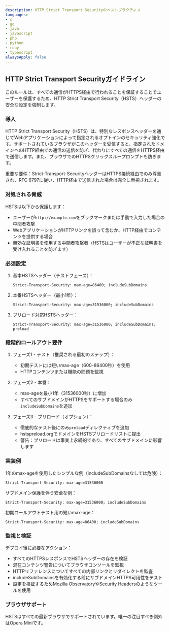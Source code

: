 ```yaml
---
description: HTTP Strict Transport Securityのベストプラクティス
languages:
- c
- go
- java
- javascript
- php
- python
- ruby
- typescript
alwaysApply: false
---
```


## HTTP Strict Transport Securityガイドライン

このルールは、すべての通信がHTTPS経由で行われることを保証することでユーザーを保護するため、HTTP Strict Transport Security（HSTS）ヘッダーの安全な設定を強制します。

### 導入

HTTP Strict Transport Security（HSTS）は、特別なレスポンスヘッダーを通じてWebアプリケーションによって指定されるオプトインのセキュリティ強化です。サポートされているブラウザがこのヘッダーを受信すると、指定されたドメインへのHTTP経由での通信の送信を防ぎ、代わりにすべての通信をHTTPS経由で送信します。また、ブラウザでのHTTPSクリックスループロンプトも防ぎます。

重要な要件：Strict-Transport-SecurityヘッダーはHTTPS接続経由でのみ尊重され、RFC 6797に従い、HTTP経由で送信された場合は完全に無視されます。

### 対処される脅威

HSTSは以下から保護します：
- ユーザーが`http://example.com`をブックマークまたは手動で入力した場合の中間者攻撃
- WebアプリケーションがHTTPリンクを誤って含むか、HTTP経由でコンテンツを提供する場合
- 無効な証明書を使用する中間者攻撃者（HSTSはユーザーが不正な証明書を受け入れることを防ぎます）

### 必須設定

1. 基本HSTSヘッダー（テストフェーズ）：
   ```
   Strict-Transport-Security: max-age=86400; includeSubDomains
   ```

2. 本番HSTSヘッダー（最小1年）：
   ```
   Strict-Transport-Security: max-age=31536000; includeSubDomains
   ```

3. プリロード対応HSTSヘッダー：
   ```
   Strict-Transport-Security: max-age=31536000; includeSubDomains; preload
   ```

### 段階的ロールアウト要件

1. フェーズ1 - テスト（推奨される最初のステップ）：
   - 初期テストには短いmax-age（600-86400秒）を使用
   - HTTPコンテンツまたは機能の問題を監視

2. フェーズ2 - 本番：
   - max-ageを最小1年（31536000秒）に増加
   - すべてのサブドメインがHTTPSをサポートする場合のみ`includeSubDomains`を追加

3. フェーズ3 - プリロード（オプション）：
   - 徹底的なテスト後にのみ`preload`ディレクティブを追加
   - hstspreload.orgでドメインをHSTSプリロードリストに提出
   - 警告：プリロードは事実上永続的であり、すべてのサブドメインに影響します

### 実装例

1年のmax-ageを使用したシンプルな例（includeSubDomainsなしでは危険）：
```
Strict-Transport-Security: max-age=31536000
```

サブドメイン保護を伴う安全な例：
```
Strict-Transport-Security: max-age=31536000; includeSubDomains
```

初期ロールアウトテスト用の短いmax-age：
```
Strict-Transport-Security: max-age=86400; includeSubDomains
```

### 監視と検証

デプロイ後に必要なアクション：
- すべてのHTTPSレスポンスでHSTSヘッダーの存在を検証
- 混在コンテンツ警告についてブラウザコンソールを監視
- HTTPリファレンスについてすべての内部リンクとリダイレクトを監査
- includeSubDomainsを有効化する前にサブドメインHTTPS可用性をテスト
- 設定を検証するためMozilla ObservatoryやSecurity Headersのようなツールを使用

### ブラウザサポート

HSTSはすべての最新ブラウザでサポートされています。唯一の注目すべき例外はOpera Miniです。
